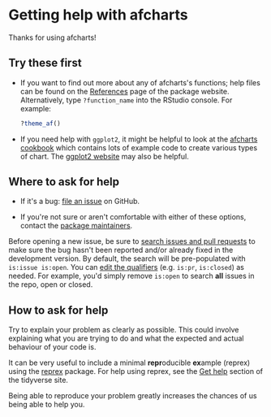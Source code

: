 # Getting help with afcharts

Thanks for using afcharts!

## Try these first

* If you want to find out more about any of afcharts's functions; help files can be found on the [References](https://ScotGovAnalysis.github.io/sgplot/reference) page of the package website. Alternatively, type `?function_name` into the RStudio console. For example:

   ``` r
   ?theme_af()
   ```

* If you need help with `ggplot2`, it might be helpful to look at the [afcharts cookbook](https://ScotGovAnalysis.github.io/sgplot/articles/cookbook.html) which contains lots of example code to create various types of chart. The [ggplot2 website](https://ggplot2.tidyverse.org/index.html) may also be helpful.


## Where to ask for help
  
*   If it's a bug: [file an issue](https://github.com/best-practice-and-impact/afcharts/issues/new) on GitHub.  
  
*   If you're not sure or aren't comfortable with either of these options, contact the [package maintainers](https://ScotGovAnalysis.github.io/sgplot/authors.html#authors).

Before opening a new issue, be sure to [search issues and pull requests](https://github.com/best-practice-and-impact/afcharts/issues) to make sure the bug hasn't been reported and/or already fixed in the development version. 
By default, the search will be pre-populated with `is:issue is:open`. 
You can [edit the qualifiers](https://help.github.com/articles/searching-issues-and-pull-requests/)  (e.g. `is:pr`, `is:closed`) as needed. 
For example, you'd simply remove `is:open` to search **all** issues in the repo, open or closed.

## How to ask for help

Try to explain your problem as clearly as possible. This could involve explaining what you are trying to do and what the expected and actual behaviour of your code is. 

It can be very useful to include a minimal **repr**oducible **ex**ample (reprex) using the [reprex](https://reprex.tidyverse.org/) package. For help using reprex, see the [Get help](https://www.tidyverse.org/help/) section of the tidyverse site.

Being able to reproduce your problem greatly increases the chances of us being able to help you.
